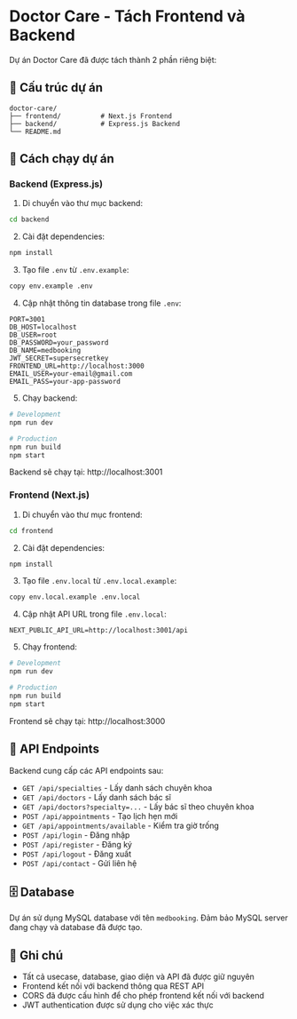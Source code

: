 # Doctor Care - Tách Frontend và Backend

Dự án Doctor Care đã được tách thành 2 phần riêng biệt:

## 📁 Cấu trúc dự án

```
doctor-care/
├── frontend/          # Next.js Frontend
├── backend/           # Express.js Backend
└── README.md
```

## 🚀 Cách chạy dự án

### Backend (Express.js)

1. Di chuyển vào thư mục backend:
```bash
cd backend
```

2. Cài đặt dependencies:
```bash
npm install
```

3. Tạo file `.env` từ `.env.example`:
```bash
copy env.example .env
```

4. Cập nhật thông tin database trong file `.env`:
```
PORT=3001
DB_HOST=localhost
DB_USER=root
DB_PASSWORD=your_password
DB_NAME=medbooking
JWT_SECRET=supersecretkey
FRONTEND_URL=http://localhost:3000
EMAIL_USER=your-email@gmail.com
EMAIL_PASS=your-app-password
```

5. Chạy backend:
```bash
# Development
npm run dev

# Production
npm run build
npm start
```

Backend sẽ chạy tại: http://localhost:3001

### Frontend (Next.js)

1. Di chuyển vào thư mục frontend:
```bash
cd frontend
```

2. Cài đặt dependencies:
```bash
npm install
```

3. Tạo file `.env.local` từ `.env.local.example`:
```bash
copy env.local.example .env.local
```

4. Cập nhật API URL trong file `.env.local`:
```
NEXT_PUBLIC_API_URL=http://localhost:3001/api
```

5. Chạy frontend:
```bash
# Development
npm run dev

# Production
npm run build
npm start
```

Frontend sẽ chạy tại: http://localhost:3000

## 🔧 API Endpoints

Backend cung cấp các API endpoints sau:

- `GET /api/specialties` - Lấy danh sách chuyên khoa
- `GET /api/doctors` - Lấy danh sách bác sĩ
- `GET /api/doctors?specialty=...` - Lấy bác sĩ theo chuyên khoa
- `POST /api/appointments` - Tạo lịch hẹn mới
- `GET /api/appointments/available` - Kiểm tra giờ trống
- `POST /api/login` - Đăng nhập
- `POST /api/register` - Đăng ký
- `POST /api/logout` - Đăng xuất
- `POST /api/contact` - Gửi liên hệ

## 🗄️ Database

Dự án sử dụng MySQL database với tên `medbooking`. Đảm bảo MySQL server đang chạy và database đã được tạo.

## 📝 Ghi chú

- Tất cả usecase, database, giao diện và API đã được giữ nguyên
- Frontend kết nối với backend thông qua REST API
- CORS đã được cấu hình để cho phép frontend kết nối với backend
- JWT authentication được sử dụng cho việc xác thực

